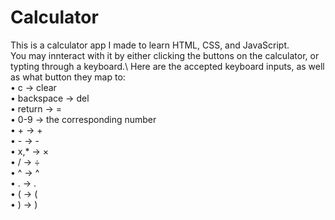 # Calculator
This is a calculator app I made to learn HTML, CSS, and JavaScript.\
You may innteract with it by either clicking the buttons on the calculator, or typting through a keyboard.\\
Here are the accepted keyboard inputs, as well as what button they map to:\
  • c         -> clear\
  • backspace -> del\
  • return    -> =\
  • 0-9       -> the corresponding number\
  • +         -> +\
  • -         -> -\
  • x,*    -> ×\
  • /         -> ÷\
  • ^         -> ^\
  • .         -> .\
  • (         -> (\
  • )         -> )
